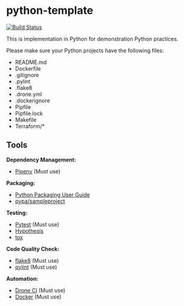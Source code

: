 # python-template

[![Build Status](https://ci.udc-service.io/api/badges/udc/python-template/status.svg)](https://ci.udc-service.io/udc/python-template)

This is implementation in Python for demonstration Python practices.

Please make sure your Python projects have the following files:

- README.md
- Dockerfile
- .gitignore
- .pylint
- .flake8
- .drone.yml
- .dockerignore
- Pipfile
- Pipfile.lock
- Makefile
- Terraform/\*

## Tools

**Dependency Management:**

- [Pipenv](https://github.com/pypa/pipenv) (Must use)

**Packaging:**

- [Python Packaging User Guide](https://packaging.python.org/)
- [pypa/sampleproject](https://github.com/pypa/sampleproject)

**Testing:**

- [Pytest](https://pytest.org/) (Must use)
- [Hypothesis](https://github.com/HypothesisWorks/hypothesis-python)
- [tox](https://tox.readthedocs.io/)

**Code Quality Check:**

- [flake8](http://flake8.pycqa.org/en/latest/) (Must use)
- [pylint](https://www.pylint.org/) (Must use)

**Automation:**

- [Drone CI](https://drone.io/) (Must use)
- [Docker](https://docs.docker.com/) (Must use)



